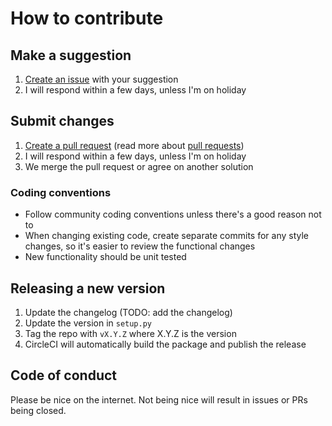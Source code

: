 # How to contribute

## Make a suggestion
1. [Create an issue](https://github.com/MatMoore/.../issues/new?assignees=MatMoore&labels=&template=suggestion.md&title=) with your suggestion
2. I will respond within a few days, unless I'm on holiday

## Submit changes
1. [Create a pull request](https://github.com/matmoore/.../pull/new/master) (read more about [pull requests](http://help.github.com/pull-requests/))
2. I will respond within a few days, unless I'm on holiday
3. We merge the pull request or agree on another solution

### Coding conventions
- Follow community coding conventions unless there's a good reason not to
- When changing existing code, create separate commits for any style changes, so it's easier to review the functional changes
- New functionality should be unit tested

## Releasing a new version

1. Update the changelog (TODO: add the changelog)
2. Update the version in `setup.py`
3. Tag the repo with `vX.Y.Z` where X.Y.Z is the version
4. CircleCI will automatically build the package and publish the release

## Code of conduct
Please be nice on the internet. Not being nice will result in issues or PRs being closed.
